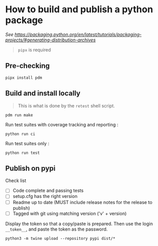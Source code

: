# How to build and publish a python package

_See https://packaging.python.org/en/latest/tutorials/packaging-projects/#generating-distribution-archives_

> `pipx` is required

## Pre-checking

```shell
pipx install pdm
```

## Build and install locally

> This is what is done by the `retest` shell script.

```shell
pdm run make
```

Run test suites with coverage tracking and reporting :

```shell
python run ci
```

Run test suites only :

```shell
python run test
```

## Publish on pypi

Check list
- [ ] Code complete and passing tests
- [ ] setup.cfg has the right version
- [ ] Readme up to date (MUST include release notes for the release to publish)
- [ ] Tagged with git using matching version ('v' + version)

Display the token so that a copy/paste is prepared. Then use the login `__token__`, and paste the token as the password.

```shell
python3 -m twine upload --repository pypi dist/*
```
